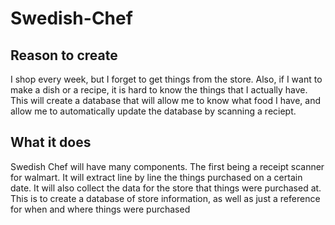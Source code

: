 # Swedish-Chef

## Reason to create
I shop every week, but I forget to get things from the store. Also, if I want to make a dish or a recipe, it is hard to know the things that I actually have. This will create a database that will allow me to know what food I have, and allow me to automatically update the database by scanning a reciept.

## What it does

Swedish Chef will have many components. The first being a receipt scanner for walmart. It will extract line by line the things purchased on a certain date. It will also collect the data for the store that things were purchased at. This is to create a database of store information, as well as just a reference for when and where things were purchased
